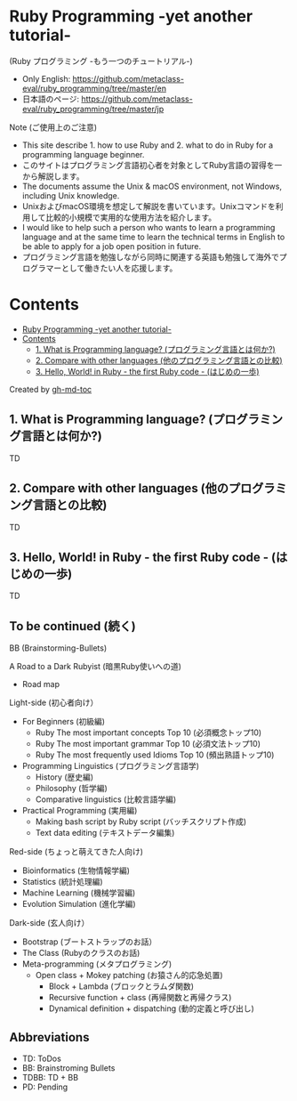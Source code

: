 # Ruby Programming -yet another tutorial-
(Ruby プログラミング -もう一つのチュートリアル-)

* Only English: https://github.com/metaclass-eval/ruby_programming/tree/master/en
* 日本語のページ: https://github.com/metaclass-eval/ruby_programming/tree/master/jp

Note (ご使用上のご注意)
* This site describe 1. how to use Ruby and 2. what to do in Ruby for a programming language beginner.
* このサイトはプログラミング言語初心者を対象としてRuby言語の習得を一から解説します。
* The documents assume the Unix & macOS environment, not Windows, including Unix knowledge.
* UnixおよびmacOS環境を想定して解説を書いています。Unixコマンドを利用して比較的小規模で実用的な使用方法を紹介します。
* I would like to help such a person who wants to learn a programming language and at the same time to learn the technical terms in English to be able to apply for a job open position in future.
* プログラミング言語を勉強しながら同時に関連する英語も勉強して海外でプログラマーとして働きたい人を応援します。

Contents
=================

* [Ruby Programming \-yet another tutorial\-](#ruby-programming--yet-another-tutorial-)
* [Contents](#contents)
  * [1\. What is Programming language? (プログラミング言語とは何か?)](#1-what-is-programming-language-%E3%83%97%E3%83%AD%E3%82%B0%E3%83%A9%E3%83%9F%E3%83%B3%E3%82%B0%E8%A8%80%E8%AA%9E%E3%81%A8%E3%81%AF%E4%BD%95%E3%81%8B)
  * [2\. Compare with other languages (他のプログラミング言語との比較)](#2-compare-with-other-languages-%E4%BB%96%E3%81%AE%E3%83%97%E3%83%AD%E3%82%B0%E3%83%A9%E3%83%9F%E3%83%B3%E3%82%B0%E8%A8%80%E8%AA%9E%E3%81%A8%E3%81%AE%E6%AF%94%E8%BC%83)
  * [3\. Hello, World\! in Ruby \- the first Ruby code \- (はじめの一歩)](#3-hello-world-in-ruby---the-first-ruby-code---%E3%81%AF%E3%81%98%E3%82%81%E3%81%AE%E4%B8%80%E6%AD%A9)

Created by [gh-md-toc](https://github.com/ekalinin/github-markdown-toc.go)

## 1. What is Programming language? (プログラミング言語とは何か?)

TD

## 2. Compare with other languages (他のプログラミング言語との比較)

TD

## 3. Hello, World! in Ruby - the first Ruby code - (はじめの一歩)

TD

## To be continued (続く)

BB (Brainstorming-Bullets)

A Road to a Dark Rubyist (暗黒Ruby使いへの道)
* Road map

Light-side (初心者向け）
* For Beginners (初級編)
	* Ruby The most important concepts Top 10 (必須概念トップ10)
	* Ruby The most important grammar Top 10 (必須文法トップ10)
	* Ruby The most frequently used Idioms Top 10 (頻出熟語トップ10)
* Programming Linguistics (プログラミング言語学)
	* History (歴史編)
	* Philosophy (哲学編)
	* Comparative linguistics (比較言語学編)
* Practical Programming (実用編)
	* Making bash script by Ruby script (バッチスクリプト作成)
	* Text data editing (テキストデータ編集)

Red-side (ちょっと萌えてきた人向け)
* Bioinformatics (生物情報学編)
* Statistics (統計処理編)
* Machine Learning (機械学習編)
* Evolution Simulation (進化学編)

Dark-side (玄人向け）
* Bootstrap (ブートストラップのお話）
* The Class (Rubyのクラスのお話)
* Meta-programming (メタプログラミング)
  * Open class + Mokey patching (お猿さん的応急処置)
	* Block + Lambda (ブロックとラムダ関数)
	* Recursive function + class (再帰関数と再帰クラス)
	* Dynamical definition + dispatching (動的定義と呼び出し)

## Abbreviations

* TD: ToDos
* BB: Brainstroming Bullets 
* TDBB: TD + BB
* PD: Pending


